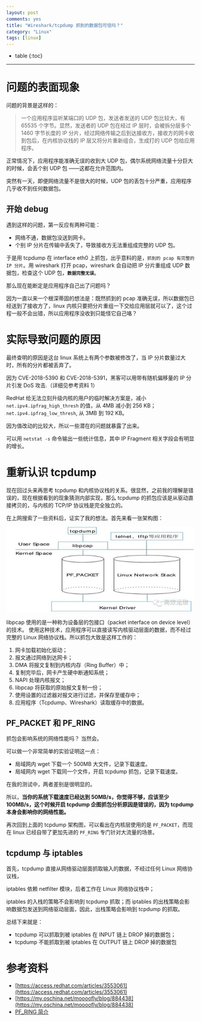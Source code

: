 ```yaml
---
layout: post
comments: yes
title: "Wireshark/tcpdump 抓到的数据包可信吗？"
category: "Linux"
tags: [linux]
---
```


* table
{:toc}
***

# 问题的表面现象

问题的背景是这样的：

> 一个应用程序监听某端口的 UDP 包，发送者发送的 UDP 包比较大，有 65535 个字节。显然，发送者的 UDP 包在经过 IP 层时，会被拆分层多个 1460 字节长度的 IP 分片，经过网络传输之后到达接收方，接收方的网卡收到包后，在内核协议栈的 IP 层又将分片重新组合，生成打的 UDP 包给应用程序。


正常情况下，应用程序能准确无误的收到大 UDP 包，偶尔系统网络流量十分巨大的时候，会丢个别 UDP 包 ——这都在允许范围内。

突然有一天，即便网络流量不是很大的时候，UDP 包的丢包十分严重，应用程序几乎收不到任何数据包。


## 开始 debug

遇到这样的问题，第一反应有两种可能：
- 网络不通，数据包没送到网卡。
- 个别 IP 分片在传输中丢失了，导致接收方无法重组成完整的 UDP 包。

于是用 tcpdump 在 interface eth0 上抓包，出乎意料的是，`抓到的 pcap 有完整的 IP 分片`。用 wireshark 打开 pcap，wireshark 会自动把 IP 分片重组成 UDP 数据包，检查这个 UDP 包，**`数据完整无误`**。

那么现在能断定是应用程序自己出了问题吗？

因为一直以来一个根深蒂固的想法是：既然抓到的 pcap 准确无误，所以数据包已经送到了接收方了，linux 内核只要把分片重组一下交给应用层就可以了，这个过程一般不会出错，所以应用程序没收到只能怪它自己咯？


# 实际导致问题的原因

最终查明的原因是这台 linux 系统上有两个参数被修改了，当 IP 分片数量过大时，所有的分片都被丢弃了。

因为 CVE-2018-5390 和 CVE-2018-5391，黑客可以用带有随机偏移量的 IP 分片引发 DoS 攻击.（详细见参考资料 1）

RedHat 给无法立刻升级内核的用户的临时解决方案是，减小 `net.ipv4.ipfrag_high_thresh` 的值，从 4MB 减小到 256 KB；`net.ipv4.ipfrag_low_thresh`, 从 3MB 到 192 KB。

因为值改动的比较大，所以一些潜在的问题就暴露了出来。

可以用 `netstat -s` 命令输出一些统计信息，其中 IP Fragment 相关字段会有明显的增长。


# 重新认识 tcpdump 

现在回过头来再思考 tcpdump 和内核协议栈的关系。很显然，之前我的理解是错误的，现在根据看到的现象猜测内部实现，那么 tcpdump 的抓包应该是从驱动直接拷贝的，与内核的 TCP/IP 协议栈是完全独立的。

在上网搜索了一些资料后，证实了我的想法。首先来看一张架构图：

![aho.go](/image/2018/tcpdump1.jpeg)

libpcap 使用的是一种称为设备层的包接口（packet interface on device level）的技术。 使用这种技术，应用程序可以直接读写内核驱动层面的数据，而不经过完整的 Linux 网络协议栈。所以抓包大致是这样工作的：

1. 网卡加载初始化驱动；
2. 报文通过网络到达网卡；
3. DMA 将报文复制到内核内存（Ring Buffer）中；
4. 复制完毕后，网卡产生硬中断通知系统；
5. NAPI 处理内核报文；
6. libpcap 将获取的原始报文复制一份；
7. 使用设置的过滤器对报文进行过滤，并保存至缓存中；
8. 应用程序（Tcpdump、Wireshark）读取缓存中的数据。


## PF_PACKET 和 PF_RING 

抓包会影响系统的网络性能吗？  当然会。

可以做一个非常简单的实验证明这一点：
- 局域网内 wget 下载一个 500MB 大文件，记录下载速度。
- 局域网内 wget 下载同一个文件，开启 tcpdump 抓包，记录下载速度。

在我的测试中，两者差别是很明显的。

所以，**当你的系统下载速度已经达到 50MB/s，你觉得不够，应该至少 100MB/s，这个时候开启 tcpdump 企图抓包分析原因是错误的，因为 tcpdump 本身会影响你的网络性能。**

再次回到上面的 tcpdump 架构图，可以看出在内核层使用的是 `PF_PACKET`，而现在 linux 已经自带了更加先进的 `PF_RING` 专门针对大流量的场景。


## tcpdump 与 iptables 

首先，tcpdump 直接从网络驱动层面抓取输入的数据，不经过任何 Linux 网络协议栈，

iptables 依赖 netfilter 模块，后者工作在 Linux 网络协议栈中；


iptables 的入栈的策略不会影响到 tcpdump 抓取；而 iptables 的出栈策略会影响数据包发送到网络驱动层面，因此，出栈策略会影响到 tcpdump 的抓取。

总结下来就是：

- tcpdump 可以抓取到被 iptables 在 INPUT 链上 DROP 掉的数据包；
- tcpdump 不能抓取到被 iptables 在 OUTPUT 链上 DROP 掉的数据包



# 参考资料
- [https://access.redhat.com/articles/3553061](https://access.redhat.com/articles/3553061)
- [https://my.oschina.net/moooofly/blog/884438](https://my.oschina.net/moooofly/blog/884438)
- [PF_RING 简介](https://www.jianshu.com/p/6d3f3cdc2411)




